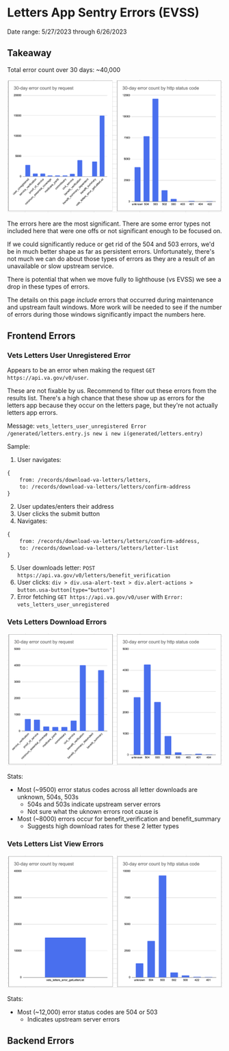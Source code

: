 # Letters App Sentry Errors (EVSS)

Date range: 5/27/2023 through 6/26/2023

## Takeaway
Total error count over 30 days: ~40,000

![2 graphs showing the letters app errors broken down by error type and http status code](all-letters-app-errors.png)

The errors here are the most significant. There are some error types not included here that were one
offs or not significant enough to be focused on.

If we could significantly reduce or get rid of the 504 and 503 errors, we'd be in much better shape
as far as persistent errors. Unfortunately, there's not much we can do about those types of errors
as they are a result of an unavailable or slow upstream service.

There is potential that when we move fully to lighthouse (vs EVSS) we see a drop in these types of
errors.

The details on this page *include* errors that occurred during maintenance and upstream fault
windows. More work will be needed to see if the number of errors during those windows significantly
impact the numbers here.

## Frontend Errors

### Vets Letters User Unregistered Error
Appears to be an error when making the request `GET https://api.va.gov/v0/user`.

These are not fixable by us. Recommend to filter out these errors from the results list. There's a
high chance that these show up as errors for the letters app because they occur on the letters page,
but they're not actually letters app errors.

Message: `vets_letters_user_unregistered Error /generated/letters.entry.js new i new i(generated/letters.entry)`

Sample:
1. User navigates:
```
{
    from: /records/download-va-letters/letters, 
    to: /records/download-va-letters/letters/confirm-address
}
```
2. User updates/enters their address
3. User clicks the submit button
4. Navigates:
```
{
    from: /records/download-va-letters/letters/confirm-address,
    to: /records/download-va-letters/letters/letter-list
}
```
5. User downloads letter: `POST https://api.va.gov/v0/letters/benefit_verification`
6. User clicks: `div > div.usa-alert-text > div.alert-actions > button.usa-button[type="button"]`
7. Error fetching `GET https://api.va.gov/v0/user` with `Error: vets_letters_user_unregistered`

### Vets Letters Download Errors
![2 graphs showing a breakdown of errors in the letters app by letter type and http status code](./letter-download-errors.png)

Stats:
- Most (~9500) error status codes across all letter downloads are unknown, 504s, 503s
  - 504s and 503s indicate upstream server errors
  - Not sure what the uknown errors root cause is
- Most (~8000) errors occur for benefit_verification and benefit_summary
  - Suggests high download rates for these 2 letter types

### Vets Letters List View Errors
![2 graphs showing a breakdown of errors in the letters app by status code for only letters list view errors](./letters-list-errors.png)

Stats:
- Most (~12,000) error status codes are 504 or 503
  - Indicates upstream server errors


## Backend Errors
